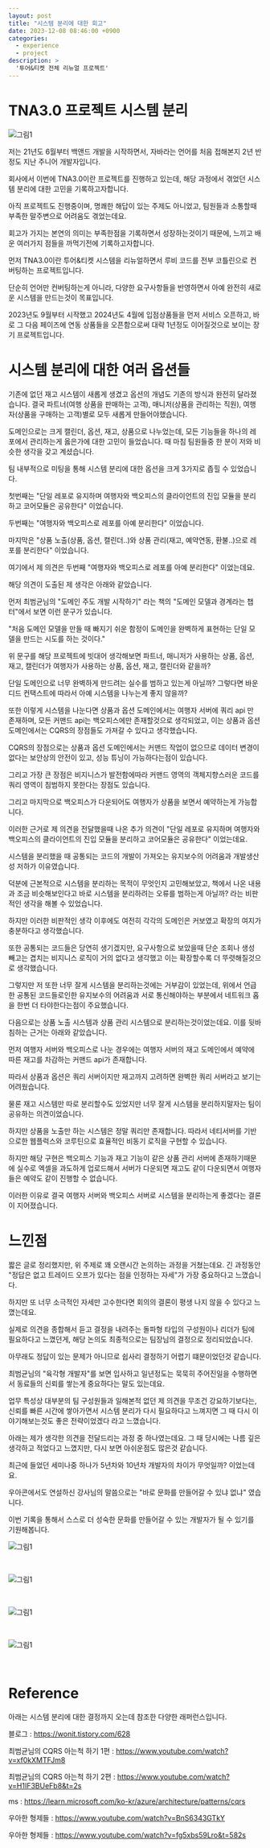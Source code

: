 ```yaml
---
layout: post
title: "시스템 분리에 대한 회고"
date: 2023-12-08 08:46:00 +0900
categories:
  - experience
  - project
description: >
  '투어&티켓 전체 리뉴얼 프로젝트'
---
```


# TNA3.0 프로젝트 시스템 분리
![그림1](/assets/img/experience/project/tna3-system-seperate/img.png)

저는 21년도 6월부터 백앤드 개발을 시작하면서, 자바라는 언어를 처음 접해본지 2년 반정도 지난 주니어 개발자입니다.

회사에서 이번에 TNA3.0이란 프로젝트를 진행하고 있는데, 해당 과정에서 겪었던 시스템 분리에 대한 고민을 기록하고자합니다. 

아직 프로젝트도 진행중이며, 명쾌한 해답이 있는 주제도 아니었고, 팀원들과 소통할때 부족한 말주변으로 어려움도 겪었는데요. 

회고가 가지는 본연의 의미는 부족한점을 기록하면서 성장하는것이기 때문에, 느끼고 배운 여러가지 점들을 까먹기전에 기록하고자합니다.

먼저 TNA3.0이란 투어&티켓 시스템을 리뉴얼하면서 루비 코드를 전부 코틀린으로 컨버팅하는 프로젝트입니다.

단순히 언어만 컨버팅하는게 아니라, 다양한 요구사항들을 반영하면서 아예 완전히 새로운 시스템을 만드는것이 목표입니다.

2023년도 9월부터 시작했고 2024년도 4월에 입점상품들을 먼저 서비스 오픈하고, 바로 그 다음 페이즈에 연동 상품들을 오픈함으로써 대략 1년정도 이어질것으로 보이는 장기 프로젝트입니다.

# 시스템 분리에 대한 여러 옵션들

기존에 없던 재고 시스템이 새롭게 생겼고 옵션의 개념도 기존의 방식과 완전히 달라졌습니다. 결국 파트너(여행 상품을 판매하는 고객), 매니저(상품을 관리하는 직원), 여행자(상품을 구매하는 고객)별로 모두 새롭게 만들어야했습니다.

도메인으로는 크게 캘린더, 옵션, 재고, 상품으로 나누었는데, 모든 기능들을 하나의 레포에서 관리하는게 옳은가에 대한 고민이 들었습니다. 때 마침 팀원들중 한 분이 저와 비슷한 생각을 갖고 계셨습니다.

팀 내부적으로 미팅을 통해 시스템 분리에 대한 옵션을 크게 3가지로 좁힐 수 있었습니다.

첫번째는 "단일 레포로 유지하며 여행자와 백오피스의 클라이언트의 진입 모듈을 분리하고 코어모듈은 공유한다" 이었습니다. 

두번째는 "여행자와 백오피스로 레포를 아예 분리한다" 이었습니다. 

마지막은 "상품 노출(상품, 옵션, 캘린더..)와 상품 관리(재고, 예약연동, 환불..)으로 레포를 분리한다" 이었습니다.

여기에서 제 의견은 두번째 "여행자와 백오피스로 레포를 아예 분리한다" 이었는데요. 

해당 의견이 도출된 제 생각은 아래와 같았습니다. 

먼저 최범균님의 "도메인 주도 개발 시작하기" 라는 책의 "도메인 모델과 경계라는 챕터"에서 보면 이런 문구가 있습니다.

"처음 도메인 모델을 만들 때 빠지기 쉬운 함정이 도메인을 완벽하게 표현하는 단일 모델을 만드는 시도를 하는 것이다." 

위 문구를 해당 프로젝트에 빗대어 생각해보면 파트너, 매니저가 사용하는 상품, 옵션, 재고, 캘린더가 여행자가 사용하는 상품, 옵션, 재고, 캘린더와 같을까?

단일 도메인으로 너무 완벽하게 만드려는 실수를 범하고 있는게 아닐까? 그렇다면 바운디드 컨택스트에 따라서 아예 시스템을 나누는게 좋지 않을까?

또한 이렇게 시스템을 나눈다면 상품과 옵션 도메인에서는 여행자 서버에 쿼리 api 만 존재하며, 모든 커맨드 api는 백오피스에만 존재할것으로 생각되었고, 이는 상품과 옵션 도메인에서는 CQRS의 장점들도 가져갈 수 있다고 생각했습니다.

CQRS의 장점으로는 상품과 옵션 도메인에서는 커맨드 작업이 없으므로 데이터 변경이 없다는 보안상의 안전이 있고, 성능 튜닝이 가능하다는점이 있습니다. 

그리고 가장 큰 장점은 비지니스가 발전함에따라 커맨드 영역의 객체지향스러운 코드를 쿼리 영역이 침범하지 못한다는 장점도 있습니다.

그리고 마지막으로 백오피스가 다운되어도 여행자가 상품을 보면서 예약하는게 가능합니다.

이러한 근거로 제 의견을 전달했을때 나온 추가 의견이 "단일 레포로 유지하며 여행자와 백오피스의 클라이언트의 진입 모듈을 분리하고 코어모듈은 공유한다" 이었는데요. 

시스템을 분리했을 때 공통되는 코드의 개발이 가져오는 유지보수의 어려움과 개발생산성 저하가 이유였습니다. 

덕분에 근본적으로 시스템을 분리하는 목적이 무엇인지 고민해보았고, 책에서 나온 내용과 조금 비슷해보인다고 바로 시스템을 분리하려는 오류를 범하는게 아닐까? 라는 비판적인 생각을 해볼 수 있었습니다.

하지만 이러한 비판적인 생각 이후에도 여전히 각각의 도메인은 커보였고 확장의 여지가 충분하다고 생각했습니다. 

또한 공통되는 코드들은 당연히 생기겠지만, 요구사항으로 보았을때 단순 조회나 생성 빼고는 겹치는 비지니스 로직이 거의 없다고 생각했고 이는 확장할수록 더 뚜렷해질것으로 생각했습니다.

그렇지만 저 또한 너무 잘게 시스템을 분리하는것에는 거부감이 있었는데, 위에서 언급한 공통된 코드들로인한 유지보수의 어려움과 서로 통신해야하는 부분에서 네트워크 홉을 한번 더 타야한다는점이 주요했습니다.

다음으로는 상품 노출 시스템과 상품 관리 시스템으로 분리하는것이었는데요. 이를 뒷바침하는 근거는 아래와 같았습니다.

먼저 여행자 서버와 백오피스로 나눈 경우에는 여행자 서버의 재고 도메인에서 예약에 따른 재고를 차감하는 커맨드 api가 존재합니다.

따라서 상품과 옵션은 쿼리 서버이지만 재고까지 고려하면 완벽한 쿼리 서버라고 보기는 어려웠습니다. 

물론 재고 시스템만 따로 분리할수도 있었지만 너무 잘게 시스템을 분리하지말자는 팀이 공유하는 의견이었습니다.

하지만 상품을 노출만 하는 시스템은 정말 쿼리만 존재합니다. 따라서 네티서버를 기반으로한 웹플럭스와 코루틴으로 효율적인 비동기 로직을 구현할 수 있습니다. 

하지만 해당 구현은 백오피스 기능과 재고 기능이 같은 상품 관리 서버에 존재하기때문에 실수로 엑셀을 과도하게 업로드해서 서버가 다운되면 재고도 같이 다운되면서 여행자들은 예약도 같이 진행할 수 없습니다.

이러한 이유로 결국 여행자 서버와 백오피스 서버로 시스템을 분리하는게 좋겠다는 결론이 지어졌습니다.

# 느낀점

짧은 글로 정리했지만, 위 주제로 꽤 오랜시간 논의하는 과정을 거쳤는데요. 긴 과정동안 "정답은 없고 트레이드 오프가 있다는 점을 인정하는 자세"가 가장 중요하다고 느꼈습니다. 

하지만 또 너무 소극적인 자세만 고수한다면 회의의 결론이 평생 나지 않을 수 있다고 느꼈는데요. 

실제로 의견을 종합해서 듣고 결정을 내려주는 돌파형 타입의 구성원이나 리더가 팀에 필요하다고 느꼈던게, 해당 논의도 최종적으로는 팀장님의 결정으로 정리되었습니다.

아무래도 정답이 있는 문제가 아니므로 쉽사리 결정하기 어렵기 떄문이었던것 같습니다. 

최범균님의 "육각형 개발자"를 보면 입사하고 일년정도는 묵묵히 주어진일을 수행하면서 동료들의 신뢰를 쌓는게 중요하다는 말도 있는데요. 

업무 특성상 대부분의 팀 구성원들과 일해본적 없던 제 의견을 무조건 강요하기보다는, 신뢰를 빠른 시간에 쌓아가면서 시스템 분리가 다시 필요하다고 느껴지면 그 때 다시 이야기해보는것도 좋은 전략이었겠다 라고 느꼈습니다.

아래는 제가 생각한 의견을 전달드리는 과정 중 하나였는데요. 그 때 당시에는 나름 깊은 생각하고 적었다고 느꼈지만, 다시 보면 아쉬운점도 많은것 같습니다. 

최근에 들었던 세미나중 하나가 5년차와 10년차 개발자의 차이가 무엇일까? 이었는데요. 

우아콘에서도 연설하신 강사님의 말씀으로는 "바로 문화를 만들어갈 수 있냐 없냐" 였습니다. 

이번 기록을 통해서 스스로 더 성숙한 문화를 만들어갈 수 있는 개발자가 될 수 있기를 기원해봅니다.

![그림1](/assets/img/experience/project/tna3-system-seperate/img_1.png)

<br>

![그림1](/assets/img/experience/project/tna3-system-seperate/img_2.png)

<br>

![그림1](/assets/img/experience/project/tna3-system-seperate/img_3.png)

<br>

![그림1](/assets/img/experience/project/tna3-system-seperate/img_4.png)

<br>

# Reference
아래는 시스템 분리에 대한 결정까지 오는데 참조한 다양한 래퍼런스입니다.

블로그 : https://wonit.tistory.com/628

최범균님의 CQRS 아는척 하기 1편 : https://www.youtube.com/watch?v=xf0kXMTFJm8

최범균님의 CQRS 아는척 하기 2편 : https://www.youtube.com/watch?v=H1IF3BUeFb8&t=2s

ms : https://learn.microsoft.com/ko-kr/azure/architecture/patterns/cqrs

우아한 형제들 : https://www.youtube.com/watch?v=BnS6343GTkY

우아한 형제들 : https://www.youtube.com/watch?v=fg5xbs59Lro&t=582s



